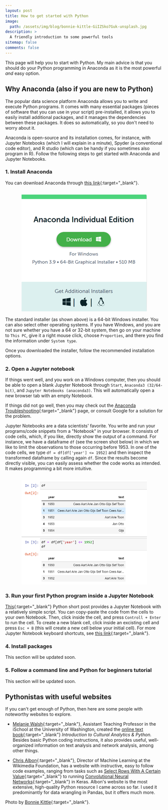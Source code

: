 ```yaml
---
layout: post
title: How to get started with Python
image:
  path: /assets/img/blog/bonnie-kittle-GiIZSko7Guk-unsplash.jpg
description: >
  A friendly introduction to some powerful tools
sitemap: false
comments: false
---
```


This page will help you to start with Python. My main advice is that you should do your Python programming in Anaconda as it is the most powerful _and_ easy option.


## Why Anaconda (also if you are new to Python)

The popular data science platform Anaconda allows you to write and execute Python programs. It comes with many essential packages (pieces of software that you can use in your script) pre-installed, it allows you to easily install additional packages, and it manages the dependencies between these packages. It does so automatically, so you don't need to worry about it.

Anaconda is open-source and its installation comes, for instance, with Jupyter Notebooks (which I will explain in a minute), Spyder (a conventional code editor), and R studio (which can be handy if you sometimes also program in R). Follow the following steps to get started with Anaconda and Jupyter Notebooks.


### 1. Install Anaconda

You can download Anaconda through [this link](https://www.anaconda.com/products/individual/){:target="_blank"}.

<p align="center">
<img src="/assets/img/blog/installer.png" alt="installer" width="400" style="padding-top: 15px;"/>
</p>

The standard installer (as shown above) is a 64-bit Windows installer. You can also select other operating systems. If you have Windows, and you are not sure whether you have a 64 or 32-bit system, then go on your machine to ```This PC```, give it a right mouse click, choose ```Proporties```, and there you find the information under ```System type```.

Once you downloaded the installer, follow the recommended installation options.


### 2. Open a Jupyter notebook

If things went well, and you work on a Windows computer, then you should be able to open a blank Jupyter Notebook through ```Start```, ```Anaconda3 (32/64-bit)```, and ```Jupyter Notebooks (anaconda3)```. This will automatically open a new browser tab with an empty Notebook.

If things did not go well, then you may check out the [Anaconda Troubleshooting](https://docs.anaconda.com/anaconda/user-guide/troubleshooting/){:target="_blank"} page, or consult Google for a solution for the problem.

Jupyter Notebooks are a data scientists' favorite. You write and run your programs/code snippets from a "Notebook" in your browser. It consists of code cells, which, if you like, directly show the output of a command. For instance, we have a dataframe ```df``` (see the screen shot below) in which we like to limit the observations to those occurring before 1953. In one of the code cells, we type ```df = df[df['year'] <= 1952]``` and then inspect the transformed dataframe by calling again ```df```. Since the results become directly visible, you can easily assess whether the code works as intended. It makes programming a bit more intuitive.

<p align="center">
<img src="/assets/img/blog/Screenshot_1.png" alt="jupyter" width="400" style="padding-top: 15px;"/>
</p>

### 3. Run your first Python program inside a Jupyter Notebook

[This](https://renswilderom.github.io/blog/python_shorts/2021-11-19-Word_counts/){:target="_blank"} Python short post provides a Jupyter Notebook with a relatively simple script. You can copy-paste the code from the cells to your own Notebook. Then, click inside the cell, and press ```Controll + Enter``` to run the cell. To create a new blank cell, click inside an excisting cell and press ```Esc + B``` (this will create a new cell below your initial cell). For more Jupyter Notebook keyboard shortcuts, see [this link](https://towardsdatascience.com/jypyter-notebook-shortcuts-bf0101a98330){:target="_blank"}.


### 4. Install packages

This section will be updated soon.


### 5. Follow a command line and Python for beginners tutorial

This section will be updated soon.


## Pythonistas with useful websites

If you can't get enough of Python, then here are some people with noteworthy websites to explore.

* [Melanie Walsh](https://melaniewalsh.org/){:target="_blank"}, Assistant Teaching Professor in the iSchool at the University of Washington, created the [online text book](https://melaniewalsh.github.io/Intro-Cultural-Analytics/welcome.html){:target="_blank"} _Introduction to Cultural Analytics & Python._ Besides basic Python coding instructions, it also provides useful, well-organized information on text analysis and network analysis, among other things.  

* [Chris Albon](https://chrisalbon.com/){:target="_blank"}, Director of Machine Learning at the Wikimedia Foundation, has a website with instructive, easy to follow code examples, ranging from tasks such as [Select Rows With A Certain Value](https://chrisalbon.com/code/python/data_wrangling/pandas_select_rows_containing_values/){:target="_blank"} to running [Convolutional Neural Networks](https://chrisalbon.com/code/deep_learning/keras/convolutional_neural_network/){:target="_blank"} in Keras. Albon's website is the most extensive, high-quality Python resource I came across so far. I used it predominantly for data wrangling in Pandas, but it offers much more.  

<!-- Programming Historian (team of Pythonistas who keep each other sharp through peer-review processes). Lots of explaining (also little details that beginners may not know). Aimed at the Humanities (and in my view also highly suitable for social scientists)

Package documentation (some packages provide excellent documentation on how to use them, so also visit their sites).

Libaries for machine learning in Python
Scikit-learn (the one I am using)
Keras
Flair (by Zalando)
Tensorflow
Pytorch
Also see: https://research.zalando.com/post/tempflow/ -->
Photo by [Bonnie Kittle](https://unsplash.com/@bonniekdesign){:target="_blank"}.
